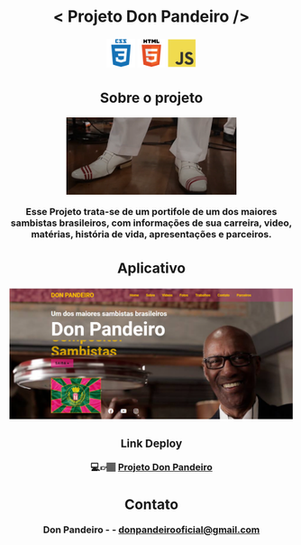 <h1 align="center">< Projeto Don Pandeiro /> </h1>
<h3 align="center"><Projeto desenvolvido por Roberta Kelly</h3>
<p align="center">
 <img src="https://raw.githubusercontent.com/devicons/devicon/master/icons/css3/css3-plain-wordmark.svg" alt="css3"  width="50" height="50"/>
<img src="https://raw.githubusercontent.com/devicons/devicon/master/icons/html5/html5-original-wordmark.svg" alt="html5"  width="50" height="50"/>
<img src="https://raw.githubusercontent.com/devicons/devicon/master/icons/javascript/javascript-original.svg" alt="javascript" width="50" height="50"/>
</p>

## Sobre o projeto
<p align="center">
<img src="https://github.com/RobertaKelly/Projeto-Don-Pandeiro/blob/main/image/don%20pandeiro%20sapato.png" width="60%" height="40%">
</p>
Esse Projeto trata-se de um portifole de um dos maiores sambistas brasileiros, com informações de sua carreira, video, matérias, história de vida, apresentações e parceiros. 


## Aplicativo
<p align="center">
<img src="https://raw.githubusercontent.com/RobertaKelly/Projeto-Don-Pandeiro/main/foto%20app%20don.png" >
</p>

### Link Deploy
💻👉🏽 [Projeto Don Pandeiro]()

## Contato

Don Pandeiro - []()- donpandeirooficial@gmail.com

